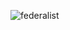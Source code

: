 
![federalist](https://user-images.githubusercontent.com/59778456/218879611-7be67dab-332c-46ff-9d10-0ddd8e4a031a.PNG)
